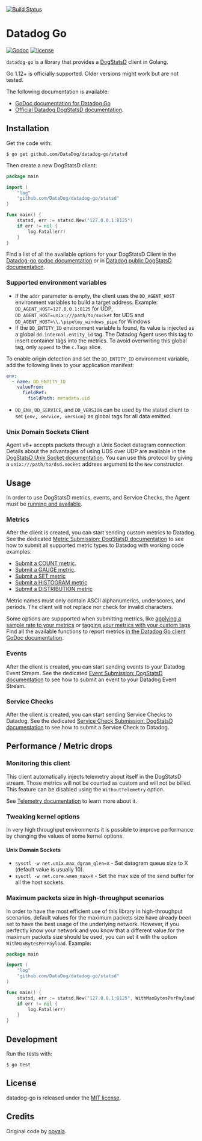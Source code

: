 [![Build Status](https://travis-ci.com/DataDog/datadog-go.svg?branch=master)](https://travis-ci.com/DataDog/datadog-go)
# Datadog Go

[![Godoc](http://img.shields.io/badge/godoc-reference-blue.svg?style=flat)](https://godoc.org/github.com/DataDog/datadog-go/statsd)
[![license](http://img.shields.io/badge/license-MIT-red.svg?style=flat)](http://opensource.org/licenses/MIT)

`datadog-go` is a library that provides a [DogStatsD](https://docs.datadoghq.com/developers/dogstatsd/?tab=go) client in Golang.

Go 1.12+ is officially supported. Older versions might work but are not tested.

The following documentation is available:

* [GoDoc documentation for Datadog Go](http://godoc.org/github.com/DataDog/datadog-go/statsd)
* [Official Datadog DogStatsD documentation](https://docs.datadoghq.com/developers/dogstatsd/?tab=go).

## Installation

Get the code with:

```shell
$ go get github.com/DataDog/datadog-go/statsd
```

Then create a new DogStatsD client:

```go
package main

import (
    "log"
    "github.com/DataDog/datadog-go/statsd"
)

func main() {
    statsd, err := statsd.New("127.0.0.1:8125")
    if err != nil {
        log.Fatal(err)
    }
}
```

Find a list of all the available options for your DogStatsD Client in the [Datadog-go godoc documentation](https://godoc.org/github.com/DataDog/datadog-go/statsd#Option) or in [Datadog public DogStatsD documentation](https://docs.datadoghq.com/developers/dogstatsd/?tab=go#client-instantiation-parameters).

### Supported environment variables

* If the `addr` parameter is empty, the client uses the `DD_AGENT_HOST` environment variables to build a target address.
  Example: `DD_AGENT_HOST=127.0.0.1:8125` for UDP, `DD_AGENT_HOST=unix:///path/to/socket` for UDS and `DD_AGENT_HOST=\\.\pipe\my_windows_pipe` for Windows
* If the `DD_ENTITY_ID` environment variable is found, its value is injected as a global `dd.internal.entity_id` tag. The Datadog Agent uses this tag to insert container tags into the metrics. To avoid overwriting this global tag, only `append` to the `c.Tags` slice.

To enable origin detection and set the `DD_ENTITY_ID` environment variable, add the following lines to your application manifest:

```yaml
env:
  - name: DD_ENTITY_ID
    valueFrom:
      fieldRef:
        fieldPath: metadata.uid
```

* `DD_ENV`, `DD_SERVICE`, and `DD_VERSION` can be used by the statsd client to set `{env, service, version}` as global tags for all data emitted.

### Unix Domain Sockets Client

Agent v6+ accepts packets through a Unix Socket datagram connection. Details about the advantages of using UDS over UDP are available in the [DogStatsD Unix Socket documentation](https://docs.datadoghq.com/developers/dogstatsd/unix_socket/). You can use this protocol by giving a `unix:///path/to/dsd.socket` address argument to the `New` constructor.

## Usage

In order to use DogStatsD metrics, events, and Service Checks, the Agent must be [running and available](https://docs.datadoghq.com/developers/dogstatsd/?tab=go).

### Metrics

After the client is created, you can start sending custom metrics to Datadog. See the dedicated [Metric Submission: DogStatsD documentation](https://docs.datadoghq.com/developers/metrics/dogstatsd_metrics_submission/?tab=go) to see how to submit all supported metric types to Datadog with working code examples:

* [Submit a COUNT metric](https://docs.datadoghq.com/developers/metrics/dogstatsd_metrics_submission/?tab=go#count).
* [Submit a GAUGE metric](https://docs.datadoghq.com/developers/metrics/dogstatsd_metrics_submission/?tab=go#gauge).
* [Submit a SET metric](https://docs.datadoghq.com/developers/metrics/dogstatsd_metrics_submission/?tab=go#set)
* [Submit a HISTOGRAM metric](https://docs.datadoghq.com/developers/metrics/dogstatsd_metrics_submission/?tab=go#histogram)
* [Submit a DISTRIBUTION metric](https://docs.datadoghq.com/developers/metrics/dogstatsd_metrics_submission/?tab=go#distribution)

Metric names must only contain ASCII alphanumerics, underscores, and periods. The client will not replace nor check for invalid characters.

Some options are suppported when submitting metrics, like [applying a sample rate to your metrics](https://docs.datadoghq.com/developers/metrics/dogstatsd_metrics_submission/?tab=go#metric-submission-options) or [tagging your metrics with your custom tags](https://docs.datadoghq.com/developers/metrics/dogstatsd_metrics_submission/?tab=go#metric-tagging). Find all the available functions to report metrics [in the Datadog Go client GoDoc documentation](https://godoc.org/github.com/DataDog/datadog-go/statsd#Client).

### Events

After the client is created, you can start sending events to your Datadog Event Stream. See the dedicated [Event Submission: DogStatsD documentation](https://docs.datadoghq.com/developers/events/dogstatsd/?tab=go) to see how to submit an event to your Datadog Event Stream.

### Service Checks

After the client is created, you can start sending Service Checks to Datadog. See the dedicated [Service Check Submission: DogStatsD documentation](https://docs.datadoghq.com/developers/service_checks/dogstatsd_service_checks_submission/?tab=go) to see how to submit a Service Check to Datadog.

## Performance / Metric drops

### Monitoring this client

This client automatically injects telemetry about itself in the DogStatsD stream.
Those metrics will not be counted as custom and will not be billed. This feature can be disabled using the `WithoutTelemetry` option.

See [Telemetry documentation](https://docs.datadoghq.com/developers/dogstatsd/high_throughput/?tab=go#client-side-telemetry) to learn more about it.

### Tweaking kernel options

In very high throughput environments it is possible to improve performance by changing the values of some kernel options.

#### Unix Domain Sockets

- `sysctl -w net.unix.max_dgram_qlen=X` - Set datagram queue size to X (default value is usually 10).
- `sysctl -w net.core.wmem_max=X` - Set the max size of the send buffer for all the host sockets.

### Maximum packets size in high-throughput scenarios

In order to have the most efficient use of this library in high-throughput scenarios,
default values for the maximum packets size have already been set to have the best
usage of the underlying network.
However, if you perfectly know your network and you know that a different value for the maximum packets
size should be used, you can set it with the option `WithMaxBytesPerPayload`. Example:

```go
package main

import (
    "log"
    "github.com/DataDog/datadog-go/statsd"
)

func main() {
    statsd, err := statsd.New("127.0.0.1:8125", WithMaxBytesPerPayload(4096))
    if err != nil {
        log.Fatal(err)
    }
}
```

## Development

Run the tests with:

    $ go test

## License

datadog-go is released under the [MIT license](http://www.opensource.org/licenses/mit-license.php).

## Credits

Original code by [ooyala](https://github.com/ooyala/go-dogstatsd).
